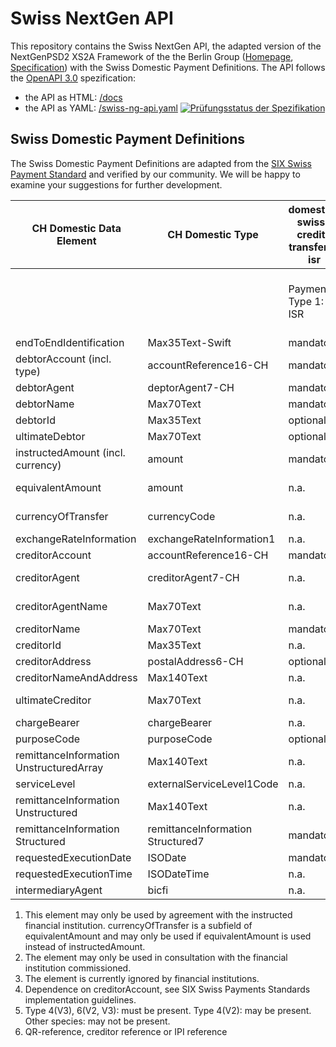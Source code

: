 # Swiss NextGen API

This repository contains the Swiss NextGen API, the adapted version of the NextGenPSD2 XS2A Framework of the the Berlin Group ([Homepage](https://www.berlin-group.org/nextgenpsd2-downloads), [Specification](https://openbankingproject-ch.github.io/obp-apis/berlin-group.html)) with the Swiss Domestic Payment Definitions. The API
follows the [OpenAPI 3.0](https://github.com/OAI/OpenAPI-Specification/blob/master/versions/3.0.2.md)
spezification:
* the API as HTML: [/docs](https://openbankingproject-ch.github.io/obp-apis)
* the API as YAML: [/swiss-ng-api.yaml](https://github.com/openbankingproject-ch/obp-apis/raw/master/swiss-ng-api.yaml)
[![Prüfungsstatus der Spezifikation](https://travis-ci.com/openbankingproject-ch/obp-apis.svg?branch=master "Prüfungsstatus der Spezifikation")](https://travis-ci.com/openbankingproject-ch/obp-apis)

## Swiss Domestic Payment Definitions

The Swiss Domestic Payment Definitions are adapted from the [SIX Swiss Payment Standard](https://www.six-group.com/interbank-clearing/en/home/standardization/iso-payments/customer-bank/implementation-guidelines.html) and verified by our community. We will be happy to examine your suggestions for further development.

| CH Domestic Data Element                | CH Domestic Type                  | domestic-swiss-credit-transfers-isr | domestic-swiss-credit-transfers                 | domestic-swiss-credit-transfers-qr | domestic-swiss-foreign-credit-transfers | swiss-sepa-credit-transfers        | swiss-cross-border-credit-transfers |
| --------------------------------------- | --------------------------------- | ----------------------------------- | ----------------------------------------------- | --------------------------------------- | ----------------------------       | -----------------------------      |-------------------------------------|
|                                         |                                   | Payment Type 1: ISR                 | Payment Type 3: IBAN/postal account and IID/BIC | Payment Type 3: QR-bill            | Payment Type 4: Foreign currency        | Payment Type 5: Foreign SEPA       | Payment Type 6: Foreign             |
| endToEndIdentification                  | Max35Text-Swift                   | mandatory                           | mandatory                                       | mandatory                          | mandatory                               | mandatory                          | mandatory                           |
| debtorAccount (incl. type)              | accountReference16-CH             | mandatory                           | mandatory                                       | mandatory                          | mandatory                               | mandatory                          | mandatory                           |
| debtorAgent                             | deptorAgent7-CH                   | mandatory                           | mandatory                                       | mandatory                          | mandatory                               | mandatory                          | optional                            |
| debtorName                              | Max70Text                         | mandatory                           | mandatory                                       | mandatory                          | mandatory                               | mandatory                          | mandatory                           |
| debtorId                                | Max35Text                         | optional 3)                         | optional 3)                                     | optional 3)                        | optional 3)                             | optional 3)                        | optional 3)                         |
| ultimateDebtor                          | Max70Text                         | optional                            | optional                                        | optional                           | optional                                | optional                           | optional                            |
| instructedAmount (incl. currency)       | amount                            | mandatory                           | dependent 1)                                    | dependent 1)                       | dependent 1)                            | dependent 1)                       | dependent 1)                        |
| equivalentAmount                        | amount                            | n.a.                                | dependent 1)                                    | dependent 1)                       | dependent 1)                            | dependent 1)                       | dependent 1)                        |
| currencyOfTransfer                      | currencyCode                      | n.a.                                | dependent 1)                                    | dependent 1)                       | dependent 1)                            | dependent 1)                       | dependent 1)                        |
| exchangeRateInformation                 | exchangeRateInformation1          | n.a.                                | optional 2)                                     | optional 2)                        | optional 2)                             | optional 2)                        | optional 2)                         |
| creditorAccount                         | accountReference16-CH             | mandatory                           | mandatory                                       | mandatory                          | mandatory                               | mandatory                          | mandatory                           |
| creditorAgent                           | creditorAgent7-CH                 | n.a.                                | dependent 4)                                    | dependent 4)                       | dependent 4)                            | dependent 4)                       | dependent 4)                        |
| creditorAgentName                       | Max70Text                         | n.a.                                | n.a.                                            | n.a.                               | dependent 5)                            | n.a.                               | dependent 5)                        |
| creditorName                            | Max70Text                         | mandatory                           | mandatory                                       | mandatory                          | mandatory                               | mandatory                          | mandatory                           |
| creditorId                              | Max35Text                         | n.a.                                | optional                                        | optional                           | optional                                | optional                           | optional                            |
| creditorAddress                         | postalAddress6-CH                 | optional                            | optional                                        | optional                           | optional                                | optional                           | optional                            |
| creditorNameAndAddress                  | Max140Text                        | n.a.                                | dependent                                       | dependent                          | dependent                               | dependent                          | dependent                           |
| ultimateCreditor                        | Max70Text                         | n.a.                                | optional                                        | n.a. (for future use)              | optional                                | optional                           | optional                            |
| chargeBearer                            | chargeBearer                      | n.a.                                | optional                                        | optional                           | optional                                | mandatory                          | optional                            |
| purposeCode                             | purposeCode                       | optional                            | optional                                        | optional                           | optional                                | optional                           | optional                            |
| remittanceInformation UnstructuredArray | Max140Text                        | n.a.                                | n.a.                                            | n.a.                               | n.a.                                    | n.a.                               | n.a.                                |
| serviceLevel                            | externalServiceLevel1Code         | n.a.                                | optional                                        | optional                           | optional                                | mandatory                          | optional                            |
| remittanceInformation Unstructured      | Max140Text                        | n.a.                                | optional                                        | n.a.                               | optional                                | optional                           | optional                            |
| remittanceInformation Structured        | remittanceInformation Structured7 | mandatory                           | optional                                        | mandatory 6)                       | optional                                | optional                           | optional                            |
| requestedExecutionDate                  | ISODate                           | mandatory                           | mandatory                                       | mandatory                          | mandatory                               | mandatory                          | mandatory                           |
| requestedExecutionTime                  | ISODateTime                       | n.a.                                | n.a.                                            | n.a.                               | n.a.                                    | n.a.                               | n.a.                                |
| intermediaryAgent                       | bicfi                             | n.a.                                | n.a.                                            | n.a.                               | optional 2)                             | n.a.                               | optional 2)                         |
      
1) This element may only be used by agreement with the instructed financial institution. currencyOfTransfer is a subfield of equivalentAmount and may only be used if equivalentAmount is used instead of instructedAmount.
2) The element may only be used in consultation with the financial institution commissioned.
3) The element is currently ignored by financial institutions.
4) Dependence on creditorAccount, see SIX Swiss Payments Standards implementation guidelines.
5) Type 4(V3), 6(V2, V3): must be present. Type 4(V2): may be present. Other species: may not be present.
6) QR-reference, creditor reference or IPI reference
